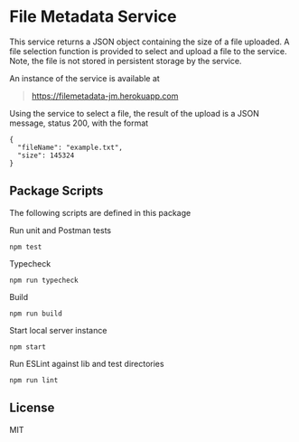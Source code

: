 # File Metadata Service

This service returns a JSON object containing the size of a file uploaded. A
file selection function is provided to select and upload a file to the
service. Note, the file is not stored in persistent storage by the service.

An instance of the service is available at

> https://filemetadata-jm.herokuapp.com

Using the service to select a file, the result of the upload is a JSON message,
status 200, with the format

    {
      "fileName": "example.txt",
      "size": 145324
    }

## Package Scripts

The following scripts are defined in this package

Run unit and Postman tests

```
npm test
```

Typecheck

```
npm run typecheck
```

Build

```
npm run build
```

Start local server instance

```
npm start
```

Run ESLint against lib and test directories

```
npm run lint
```

## License
MIT
